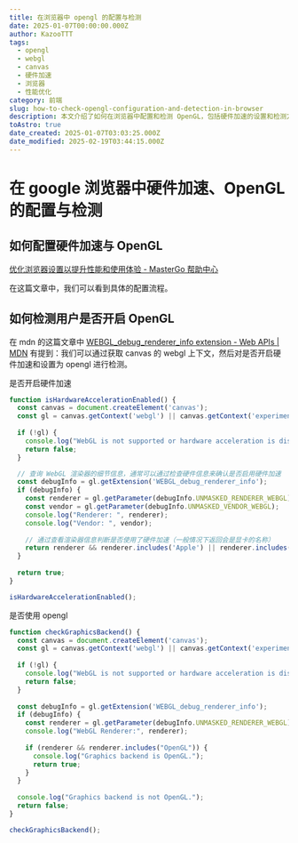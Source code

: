 ```yaml
---
title: 在浏览器中 opengl 的配置与检测
date: 2025-01-07T00:00:00.000Z
author: KazooTTT
tags:
  - opengl
  - webgl
  - canvas
  - 硬件加速
  - 浏览器
  - 性能优化
category: 前端
slug: how-to-check-opengl-configuration-and-detection-in-browser
description: 本文介绍了如何在浏览器中配置和检测 OpenGL，包括硬件加速的设置和检测方法，帮助用户优化浏览器性能。
toAstro: true
date_created: 2025-01-07T03:03:25.000Z
date_modified: 2025-02-19T03:44:15.000Z
---
```


# 在 google 浏览器中硬件加速、OpenGL 的配置与检测

## 如何配置硬件加速与 OpenGL

[优化浏览器设置以提升性能和使用体验 - MasterGo 帮助中心](<https://mastergo.com/help/common-problem/configure-webgl>)

在这篇文章中，我们可以看到具体的配置流程。

## 如何检测用户是否开启 OpenGL

在 mdn 的这篇文章中 [WEBGL_debug_renderer_info extension - Web APIs | MDN](<https://developer.mozilla.org/en-US/docs/Web/API/WEBGL_debug_renderer_info>) 有提到：我们可以通过获取 canvas 的 webgl 上下文，然后对是否开启硬件加速和设置为 opengl 进行检测。

是否开启硬件加速

``` js
function isHardwareAccelerationEnabled() {
  const canvas = document.createElement('canvas');
  const gl = canvas.getContext('webgl') || canvas.getContext('experimental-webgl');
  
  if (!gl) {
    console.log("WebGL is not supported or hardware acceleration is disabled.");
    return false;
  }

  // 查询 WebGL 渲染器的细节信息，通常可以通过检查硬件信息来确认是否启用硬件加速
  const debugInfo = gl.getExtension('WEBGL_debug_renderer_info');
  if (debugInfo) {
    const renderer = gl.getParameter(debugInfo.UNMASKED_RENDERER_WEBGL);
    const vendor = gl.getParameter(debugInfo.UNMASKED_VENDOR_WEBGL);
    console.log("Renderer: ", renderer);
    console.log("Vendor: ", vendor);
    
    // 通过查看渲染器信息判断是否使用了硬件加速（一般情况下返回会是显卡的名称）
    return renderer && renderer.includes('Apple') || renderer.includes('NVIDIA') || renderer.includes('AMD');
  }
  
  return true;
}

isHardwareAccelerationEnabled();
```

是否使用 opengl

``` js
function checkGraphicsBackend() {
  const canvas = document.createElement('canvas');
  const gl = canvas.getContext('webgl') || canvas.getContext('experimental-webgl');
  
  if (!gl) {
    console.log("WebGL is not supported or hardware acceleration is disabled.");
    return false;
  }
  
  const debugInfo = gl.getExtension('WEBGL_debug_renderer_info');
  if (debugInfo) {
    const renderer = gl.getParameter(debugInfo.UNMASKED_RENDERER_WEBGL);
    console.log("WebGL Renderer:", renderer);
    
    if (renderer && renderer.includes("OpenGL")) {
      console.log("Graphics backend is OpenGL.");
      return true;
    }
  }
  
  console.log("Graphics backend is not OpenGL.");
  return false;
}

checkGraphicsBackend();

```
